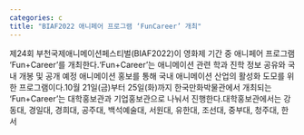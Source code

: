 ```yaml
---
categories: c
title: "BIAF2022 애니페어 프로그램 ‘FunCareer’ 개최"
---
```

제24회 부천국제애니메이션페스티벌(BIAF2022)이 영화제 기간 중 애니페어 프로그램 ‘Fun+Career’를 개최한다.‘Fun+Career’는 애니메이션 관련 학과 진학 정보 공유와 국내 개봉 및 공개 예정 애니메이션 홍보를 통해 국내 애니메이션 산업의 활성화 도모를 위한 프로그램이다.10월 21일(금)부터 25일(화)까지 한국만화박물관에서 개최되는 ‘Fun+Career’는 대학홍보관과 기업홍보관으로 나눠서 진행한다.대학홍보관에서는 강동대, 경일대, 경희대, 공주대, 백석예술대, 서원대, 유한대, 조선대, 중부대, 청주대, 한서